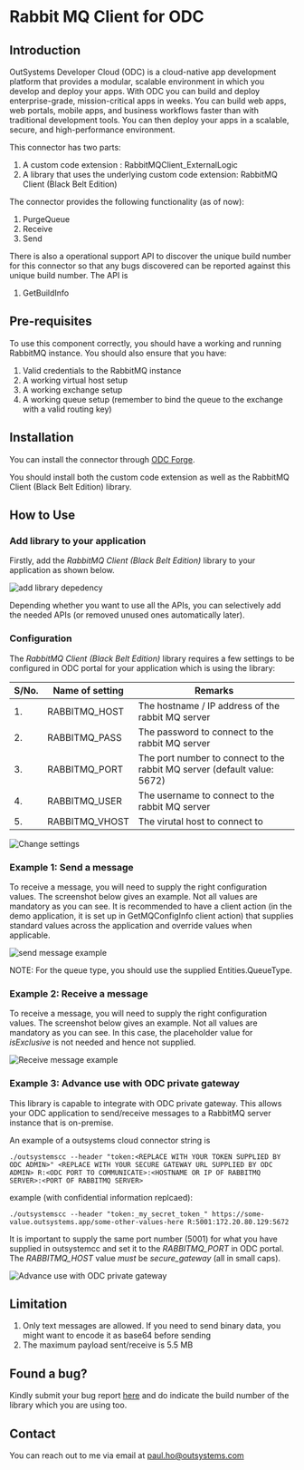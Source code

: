 # Rabbit MQ Client for ODC

## Introduction
OutSystems Developer Cloud (ODC) is a cloud-native app development platform that provides a modular, scalable environment in which you develop and deploy your apps. With ODC you can build and deploy enterprise-grade, mission-critical apps in weeks. You can build web apps, web portals, mobile apps, and business workflows faster than with traditional development tools. You can then deploy your apps in a scalable, secure, and high-performance environment.

This connector has two parts:

1. A custom code extension : RabbitMQClient_ExternalLogic
2. A library that uses the underlying custom code extension: RabbitMQ Client (Black Belt Edition)

The connector provides the following functionality (as of now):
1. PurgeQueue
2. Receive
3. Send

There is also a operational support API to discover the unique build number for this connector so that any bugs discovered can be reported against this unique build number. The API is

1. GetBuildInfo


## Pre-requisites

To use this component correctly, you should have a working and running RabbitMQ instance. You should also ensure that you have:

1. Valid credentials to the RabbitMQ instance
2. A working virtual host setup 
3. A working exchange setup
4. A working queue setup (remember to bind the queue to the exchange with a valid routing key)


## Installation
You can install the connector through [ODC Forge](https://success.outsystems.com/documentation/outsystems_developer_cloud/forge/install_or_update_a_forge_asset/#install-a-forge-asset).

You should install both the custom code extension as well as the RabbitMQ Client (Black Belt Edition) library. 

## How to Use
### Add library to your application
Firstly, add the _RabbitMQ Client (Black Belt Edition)_ library to your application as shown below.

![add library depedency](doc/images/add_library.png) 

Depending whether you want to use all the APIs, you can selectively add the needed APIs (or removed unused ones automatically later).


### Configuration
The _RabbitMQ Client (Black Belt Edition)_ library requires a few settings to be configured in ODC portal for your application which is using the library:

| S/No.| Name of setting | Remarks |
|------|-----------------|---------|
| 1.   | RABBITMQ_HOST   | The hostname / IP address of the rabbit MQ server |
| 2. | RABBITMQ_PASS | The password to connect to the rabbit MQ server |
| 3. | RABBITMQ_PORT | The port number to connect to the rabbit MQ server (default value: 5672)|
| 4. | RABBITMQ_USER | The username to connect to the rabbit MQ server |
| 5. | RABBITMQ_VHOST | The virutal host to connect to |
  

![Change settings](doc/images/settings.png) 

### Example 1: Send a message

To receive a message, you will need to supply the right configuration values. The screenshot below gives an example. Not all values are mandatory as you can see. It is recommended to have a client action (in the demo application, it is set up in GetMQConfigInfo client action) that supplies standard values across the application and override values when applicable. 

![send message example](doc/images/send_message_example.png)

NOTE: For the queue type, you should use the supplied Entities.QueueType. 

### Example 2: Receive a message

To receive a message, you will need to supply the right configuration values. The screenshot below gives an example. Not all values are mandatory as you can see. In this case, the placeholder value for _isExclusive_ is not needed and hence not supplied. 

![Receive message example](doc/images/receive_message_example.png)

### Example 3: Advance use with ODC private gateway

This library is capable to integrate with ODC private gateway. This allows your ODC application to send/receive messages to a RabbitMQ server instance that is on-premise. 

An example of a outsystems cloud connector string is 

```
./outsystemscc --header "token:<REPLACE WITH YOUR TOKEN SUPPLIED BY ODC ADMIN>" <REPLACE WITH YOUR SECURE GATEWAY URL SUPPLIED BY ODC ADMIN> R:<ODC PORT TO COMMUNICATE>:<HOSTNAME OR IP OF RABBITMQ SERVER>:<PORT OF RABBITMQ SERVER>
```

example (with confidential information replcaed):

```
./outsystemscc --header "token:_my_secret_token_" https://some-value.outsystems.app/some-other-values-here R:5001:172.20.80.129:5672
```

It is important to supply the same port number (5001) for what you have supplied in outsystemcc and set it to the _RABBITMQ_PORT_ in ODC portal. The _RABBITMQ_HOST_ value *must* be _secure_gateway_ (all in small caps). 

![Advance use with ODC private gateway](doc/images/settings_for_odc_private_gateway.png)


## Limitation
1. Only text messages are allowed. If you need to send binary data, you might want to encode it as base64 before sending
2. The maximum payload sent/receive is 5.5 MB 

## Found a bug?

Kindly submit your bug report [here](https://github.com/PaulHoOutsystems/odc-rabbitmq-client/issues) and do indicate the build number of the library which you are using too.

## Contact

You can reach out to me via email at paul.ho@outsystems.com 